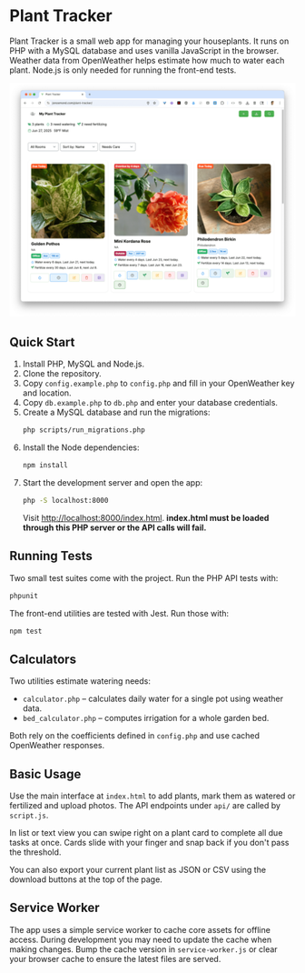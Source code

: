 # Plant Tracker

Plant Tracker is a small web app for managing your houseplants. It runs on PHP with a MySQL database and uses vanilla JavaScript in the browser. Weather data from OpenWeather helps estimate how much to water each plant. Node.js is only needed for running the front-end tests.

![Screenshot of Plant Tracker](screenshot.png)

## Quick Start

1. Install PHP, MySQL and Node.js.
2. Clone the repository.
3. Copy `config.example.php` to `config.php` and fill in your OpenWeather key and location.
4. Copy `db.example.php` to `db.php` and enter your database credentials.
5. Create a MySQL database and run the migrations:
   ```bash
   php scripts/run_migrations.php
   ```
6. Install the Node dependencies:
   ```bash
   npm install
   ```
7. Start the development server and open the app:
   ```bash
   php -S localhost:8000
   ```
   Visit [http://localhost:8000/index.html](http://localhost:8000/index.html). **index.html must be loaded through this PHP server or the API calls will fail.**

## Running Tests

Two small test suites come with the project. Run the PHP API tests with:

```bash
phpunit
```

The front-end utilities are tested with Jest. Run those with:

```bash
npm test
```

## Calculators

Two utilities estimate watering needs:

- `calculator.php` – calculates daily water for a single pot using weather data.
- `bed_calculator.php` – computes irrigation for a whole garden bed.

Both rely on the coefficients defined in `config.php` and use cached OpenWeather responses.

## Basic Usage

Use the main interface at `index.html` to add plants, mark them as watered or fertilized and upload photos. The API endpoints under `api/` are called by `script.js`.

In list or text view you can swipe right on a plant card to complete all due tasks at once. Cards slide with your finger and snap back if you don't pass the threshold.

You can also export your current plant list as JSON or CSV using the download buttons at the top of the page.

## Service Worker

The app uses a simple service worker to cache core assets for offline access. During development you may need to update the cache when making changes. Bump the cache version in `service-worker.js` or clear your browser cache to ensure the latest files are served.
